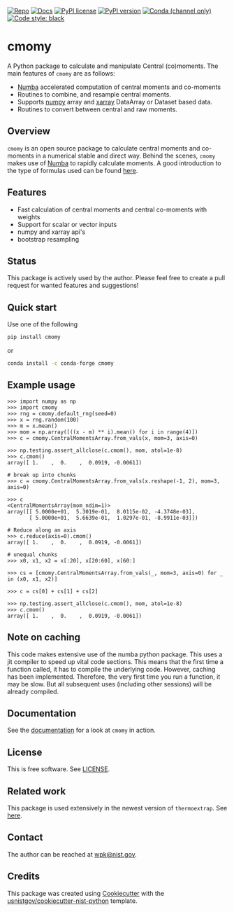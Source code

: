 <!-- markdownlint-disable MD041 -->
<!-- markdownlint-disable MD013 -->

[![Repo][repo-badge]][repo-link] [![Docs][docs-badge]][docs-link]
[![PyPI license][license-badge]][license-link]
[![PyPI version][pypi-badge]][pypi-link]
[![Conda (channel only)][conda-badge]][conda-link]
[![Code style: black][black-badge]][black-link]

<!--
  For more badges, see
  https://shields.io/category/other
  https://naereen.github.io/badges/
  [pypi-badge]: https://badge.fury.io/py/cmomy
-->

[black-badge]: https://img.shields.io/badge/code%20style-black-000000.svg
[black-link]: https://github.com/psf/black
[pypi-badge]: https://img.shields.io/pypi/v/cmomy
[pypi-link]: https://pypi.org/project/cmomy
[docs-badge]: https://img.shields.io/badge/docs-sphinx-informational
[docs-link]: https://pages.nist.gov/cmomy/
[repo-badge]: https://img.shields.io/badge/--181717?logo=github&logoColor=ffffff
[repo-link]: https://github.com/usnistgov/cmomy
[conda-badge]: https://img.shields.io/conda/v/conda-forge/cmomy.svg
[conda-link]: https://anaconda.org/conda-forge/cmomy
[license-badge]: https://img.shields.io/pypi/l/cmomy?color=informational
[license-link]: https://github.com/usnistgov/cmomy/blob/main/LICENSE

<!-- other links -->

[numpy]: https://numpy.org
[Numba]: https://numba.pydata.org/
[xarray]: https://docs.xarray.dev/en/stable/

# cmomy

A Python package to calculate and manipulate Central (co)moments. The main
features of `cmomy` are as follows:

- [Numba][Numba] accelerated computation of central moments and co-moments
- Routines to combine, and resample central moments.
- Supports [numpy][numpy] array and [xarray][xarray] DataArray or Dataset based
  data.
- Routines to convert between central and raw moments.

## Overview

`cmomy` is an open source package to calculate central moments and co-moments in
a numerical stable and direct way. Behind the scenes, `cmomy` makes use of
[Numba][Numba] to rapidly calculate moments. A good introduction to the type of
formulas used can be found
[here](https://en.wikipedia.org/wiki/Algorithms_for_calculating_variance).

## Features

- Fast calculation of central moments and central co-moments with weights
- Support for scalar or vector inputs
- numpy and xarray api's
- bootstrap resampling

## Status

This package is actively used by the author. Please feel free to create a pull
request for wanted features and suggestions!

## Quick start

Use one of the following

```bash
pip install cmomy
```

or

```bash
conda install -c conda-forge cmomy
```

## Example usage

```pycon
>>> import numpy as np
>>> import cmomy
>>> rng = cmomy.default_rng(seed=0)
>>> x = rng.random(100)
>>> m = x.mean()
>>> mom = np.array([((x - m) ** i).mean() for i in range(4)])
>>> c = cmomy.CentralMomentsArray.from_vals(x, mom=3, axis=0)

>>> np.testing.assert_allclose(c.cmom(), mom, atol=1e-8)
>>> c.cmom()
array([ 1.    ,  0.    ,  0.0919, -0.0061])

# break up into chunks
>>> c = cmomy.CentralMomentsArray.from_vals(x.reshape(-1, 2), mom=3, axis=0)

>>> c
<CentralMomentsArray(mom_ndim=1)>
array([[ 5.0000e+01,  5.3019e-01,  8.0115e-02, -4.3748e-03],
       [ 5.0000e+01,  5.6639e-01,  1.0297e-01, -8.9911e-03]])

# Reduce along an axis
>>> c.reduce(axis=0).cmom()
array([ 1.    ,  0.    ,  0.0919, -0.0061])

# unequal chunks
>>> x0, x1, x2 = x[:20], x[20:60], x[60:]

>>> cs = [cmomy.CentralMomentsArray.from_vals(_, mom=3, axis=0) for _ in (x0, x1, x2)]

>>> c = cs[0] + cs[1] + cs[2]

>>> np.testing.assert_allclose(c.cmom(), mom, atol=1e-8)
>>> c.cmom()
array([ 1.    ,  0.    ,  0.0919, -0.0061])

```

## Note on caching

This code makes extensive use of the numba python package. This uses a jit
compiler to speed up vital code sections. This means that the first time a
function called, it has to compile the underlying code. However, caching has
been implemented. Therefore, the very first time you run a function, it may be
slow. But all subsequent uses (including other sessions) will be already
compiled.

<!-- end-docs -->

## Documentation

See the [documentation][docs-link] for a look at `cmomy` in action.

## License

This is free software. See [LICENSE][license-link].

## Related work

This package is used extensively in the newest version of `thermoextrap`. See
[here](https://github.com/usnistgov/thermo-extrap).

## Contact

The author can be reached at <wpk@nist.gov>.

## Credits

This package was created using
[Cookiecutter](https://github.com/audreyr/cookiecutter) with the
[usnistgov/cookiecutter-nist-python](https://github.com/usnistgov/cookiecutter-nist-python)
template.
